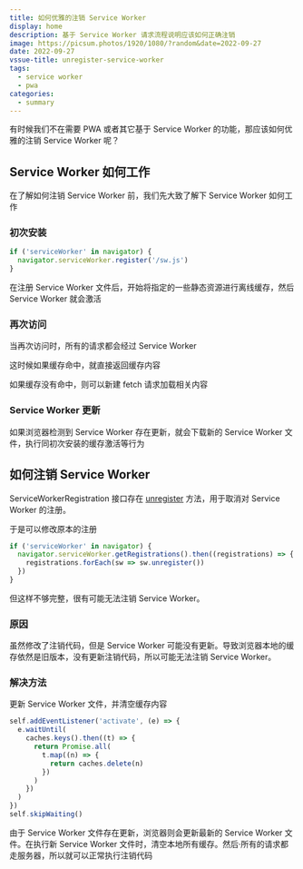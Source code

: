 ```yaml
---
title: 如何优雅的注销 Service Worker
display: home
description: 基于 Service Worker 请求流程说明应该如何正确注销
image: https://picsum.photos/1920/1080/?random&date=2022-09-27
date: 2022-09-27
vssue-title: unregister-service-worker
tags:
  - service worker
  - pwa
categories:
  - summary
---
```


有时候我们不在需要 PWA 或者其它基于 Service Worker 的功能，那应该如何优雅的注销 Service Worker 呢？

<!-- more -->

## Service Worker 如何工作

在了解如何注销 Service Worker 前，我们先大致了解下 Service Worker 如何工作


### 初次安装

```js
if ('serviceWorker' in navigator) {
  navigator.serviceWorker.register('/sw.js')
}
```

在注册 Service Worker 文件后，开始将指定的一些静态资源进行离线缓存，然后 Service Worker 就会激活

### 再次访问

当再次访问时，所有的请求都会经过 Service Worker

这时候如果缓存命中，就直接返回缓存内容

如果缓存没有命中，则可以新建 fetch 请求加载相关内容

### Service Worker 更新

如果浏览器检测到 Service Worker 存在更新，就会下载新的 Service Worker 文件，执行同初次安装的缓存激活等行为

## 如何注销 Service Worker

ServiceWorkerRegistration 接口存在 [unregister](https://developer.mozilla.org/en-US/docs/Web/API/ServiceWorkerRegistration/unregister) 方法，用于取消对 Service Worker 的注册。

于是可以修改原本的注册

```js
if ('serviceWorker' in navigator) {
  navigator.serviceWorker.getRegistrations().then((registrations) => {
    registrations.forEach(sw => sw.unregister())
  })
}
```

但这样不够完整，很有可能无法注销 Service Worker。

### 原因

虽然修改了注销代码，但是 Service Worker 可能没有更新。导致浏览器本地的缓存依然是旧版本，没有更新注销代码，所以可能无法注销 Service Worker。

### 解决方法

更新 Service Worker 文件，并清空缓存内容

```js
self.addEventListener('activate', (e) => {
  e.waitUntil(
    caches.keys().then((t) => {
      return Promise.all(
        t.map((n) => {
          return caches.delete(n)
        })
      )
    })
  )
})
self.skipWaiting()
```

由于 Service Worker 文件存在更新，浏览器则会更新最新的 Service Worker 文件。在执行新 Service Worker 文件时，清空本地所有缓存。然后·所有的请求都走服务器，所以就可以正常执行注销代码
